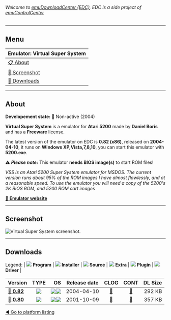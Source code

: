 ###### Welcome to [emuDownloadCenter (EDC)](https://github.com/PhoenixInteractiveNL/emuDownloadCenter/wiki/), EDC is a side project of [emuControlCenter](https://github.com/PhoenixInteractiveNL/emuControlCenter/wiki/)
***
## Menu
| **Emulator: Virtual Super System** |
|:---------|
| [:clipboard: About](#about) |
| [:sunrise: Screenshot](#screenshot) |
| [:floppy_disk: Downloads](#downloads) |
***
## About
**Developement state:** :red_circle: Non-active (2004)

**Virtual Super System** is a emulator for **Atari 5200** made by **Daniel Boris** and has a **Freeware** license.

The latest version of the emulator on EDC is **0.82 (x86)**, released on **2004-04-10**, it runs on **Windows XP,Vista,7,8,10**, you can start this emulator with **5200.exe**.

:warning: _**Please note:**_ This emulator **needs BIOS image(s)** to start ROM files!

_VSS is an Atari 5200 Super System emulator for MSDOS. The current version runs about 95% of the ROM images I have almost flawlessly, and at a reasonable speed. To use the emulator you will need a copy of the 5200's 2K BIOS ROM, and 5200 ROM cart images_

[:link: **Emulator website**](http://www.atarihq.com/danb)
***
## Screenshot
![](https://raw.githubusercontent.com/PhoenixInteractiveNL/emuDownloadCenter/master/hooks/vss/emulator_screen_01.jpg "Virtual Super System screenshot.")
***
## Downloads
Legend:
| ![](https://raw.githubusercontent.com/wiki/PhoenixInteractiveNL/emuDownloadCenter/images_misc/icon_program_24.png) **Program** | 
![](https://raw.githubusercontent.com/wiki/PhoenixInteractiveNL/emuDownloadCenter/images_misc/icon_installer_24.png) **Installer** | 
![](https://raw.githubusercontent.com/wiki/PhoenixInteractiveNL/emuDownloadCenter/images_misc/icon_source_code_24.png) **Source** | 
![](https://raw.githubusercontent.com/wiki/PhoenixInteractiveNL/emuDownloadCenter/images_misc/icon_extra_24.png) **Extra** | 
![](https://raw.githubusercontent.com/wiki/PhoenixInteractiveNL/emuDownloadCenter/images_misc/icon_plugin_24.png) **Plugin** | 
![](https://raw.githubusercontent.com/wiki/PhoenixInteractiveNL/emuDownloadCenter/images_misc/icon_driver_24.png) **Driver** | 
 
| Version | TYPE | OS | Release date | CLOG | CONT | DL Size |
|:--------|:----:|---:|:------------:|:----:|:----:|--------:|
| [:floppy_disk: **0.82**](https://github.com/PhoenixInteractiveNL/edc-repo0007/raw/master/vss/0.82.7z) | ![](https://raw.githubusercontent.com/wiki/PhoenixInteractiveNL/emuDownloadCenter/images_misc/icon_program_24.png) | ![](https://raw.githubusercontent.com/wiki/PhoenixInteractiveNL/emuDownloadCenter/images_misc/logo_windows_24.png)![](https://raw.githubusercontent.com/wiki/PhoenixInteractiveNL/emuDownloadCenter/images_misc/icon_32-bit_24.png) | 2004-04-10 | [:page_facing_up:](https://github.com/PhoenixInteractiveNL/edc-repo0007/blob/master/vss/0.82_changelog.txt) | [:mag_right:](https://github.com/PhoenixInteractiveNL/edc-repo0007/blob/master/vss/0.82_contents.txt) | 292 KB |
| [:floppy_disk: **0.80**](https://github.com/PhoenixInteractiveNL/edc-repo0007/raw/master/vss/0.80.7z) | ![](https://raw.githubusercontent.com/wiki/PhoenixInteractiveNL/emuDownloadCenter/images_misc/icon_program_24.png) | ![](https://raw.githubusercontent.com/wiki/PhoenixInteractiveNL/emuDownloadCenter/images_misc/logo_windows_24.png)![](https://raw.githubusercontent.com/wiki/PhoenixInteractiveNL/emuDownloadCenter/images_misc/icon_32-bit_24.png) | 2001-10-09 | [:page_facing_up:](https://github.com/PhoenixInteractiveNL/edc-repo0007/blob/master/vss/0.80_changelog.txt) | [:mag_right:](https://github.com/PhoenixInteractiveNL/edc-repo0007/blob/master/vss/0.80_contents.txt) | 357 KB |

[:arrow_backward: Go to platform listing](https://github.com/PhoenixInteractiveNL/emuDownloadCenter/wiki/EDC-Platform-List)
